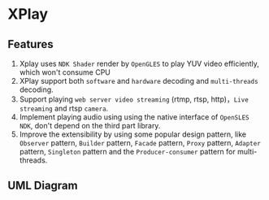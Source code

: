 XPlay
====
Features
----
1. Xplay uses `NDK Shader` render by `OpenGLES` to play YUV video efficiently, which won't consume CPU<br>
2. XPlay support both `software` and `hardware` decoding and `multi-threads` decoding.<br>
3. Support playing `web server video streaming` (rtmp, rtsp, http)，`Live streaming` and rtsp `camera`.<br>
4. Implement playing audio using using the native interface of `OpenSLES NDK`, don't depend on the third part library.<br>
5. Improve the extensibility by using some popular design pattern, like `Observer` pattern, `Builder` pattern, `Facade` pattern, `Proxy` pattern, `Adapter` pattern, `Singleton` pattern and the `Producer-consumer` pattern for multi-threads.<br>

UML Diagram
----
